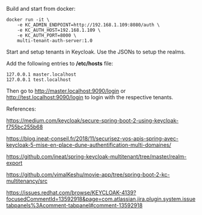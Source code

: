 Build and start from docker:

```
docker run -it \
    -e KC_ADMIN_ENDPOINT=http://192.168.1.109:8080/auth \
    -e KC_AUTH_HOST=192.168.1.109 \
    -e KC_AUTH_PORT=8000 \
    multi-tenant-auth-server:1.0
```

Start and setup tenants in Keycloak. Use the JSONs to setup the realms.


Add the following entries to **/etc/hosts** file:

```
127.0.0.1 master.localhost
127.0.0.1 test.localhost
```

Then go to http://master.localhost:9090/login or http://test.localhost:9090/login to login with the respective tenants.

References:

https://medium.com/keycloak/secure-spring-boot-2-using-keycloak-f755bc255b68

https://blog.ineat-conseil.fr/2018/11/securisez-vos-apis-spring-avec-keycloak-5-mise-en-place-dune-authentification-multi-domaines/

https://github.com/ineat/spring-keycloak-multitenant/tree/master/realm-export

https://github.com/vimalKeshu/movie-app/tree/spring-boot-2-kc-multitenancy/src

https://issues.redhat.com/browse/KEYCLOAK-4139?focusedCommentId=13592918&page=com.atlassian.jira.plugin.system.issuetabpanels%3Acomment-tabpanel#comment-13592918